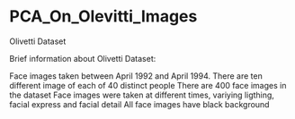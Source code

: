 # PCA_On_Olevitti_Images

Olivetti Dataset

Brief information about Olivetti Dataset:

Face images taken between April 1992 and April 1994.
There are ten different image of each of 40 distinct people
There are 400 face images in the dataset
Face images were taken at different times, variying ligthing, facial express and facial detail
All face images have black background
